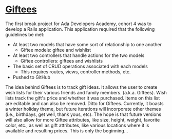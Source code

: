 

# [Giftees](https://giftee.herokuapp.com/)

The first break project for Ada Developers Academy, cohort 4 was to develop a Rails application. This application required that the following guidelines be met:
  - At least two models that have some sort of relationship to one another
    - Giftee models: giftee and wishlist
  - At least two controllers that handle actions for the two models
    - Giftee controllers: giftees and wishlists
  - The basic set of CRUD operations associated with each models
    - This requires routes, views, controller methods, etc.
  - Pushed to GitHub

The idea behind Giftees is to track gift ideas. It allows the user to create wish lists for their various friends and family members. (a.k.a. Giftees). Wish lists track the gift's price and whether it was purchased. Items on this list are editable and can also be removed. Ditto for Giftees. Currently, it boasts a winter holiday theme, but future iterations will incorporate other themes (i.e., birthdays, get well, thank yous, etc). The hope is that future versions will also allow for more Giftee attributes, like size, height, weight, favorite color, etc., as well as gift attributes, like various locations where it is available and resulting prices. This is only the beginning...
